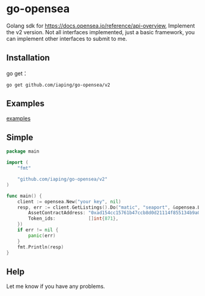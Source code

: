 # go-opensea
Golang sdk for https://docs.opensea.io/reference/api-overview, Implement the v2 version. Not all interfaces implemented, just a basic framework, you can implement other interfaces to submit to me.

## Installation

go get：
```shell
go get github.com/iaping/go-opensea/v2
```

## Examples
[examples](examples/main.go)

## Simple
```go
package main

import (
	"fmt"

	"github.com/iaping/go-opensea/v2"
)

func main() {
    client := opensea.New("your key", nil)
	resp, err := client.GetListings().Do("matic", "seaport", &opensea.ListingsParam{
		AssetContractAddress: "0xad154cc15761b47ccb8d0d21114f855134b9a01d",
		Token_ids:            []int{871},
	})
	if err != nil {
		panic(err)
	}
	fmt.Println(resp)
}
```

## Help
Let me know if you have any problems.